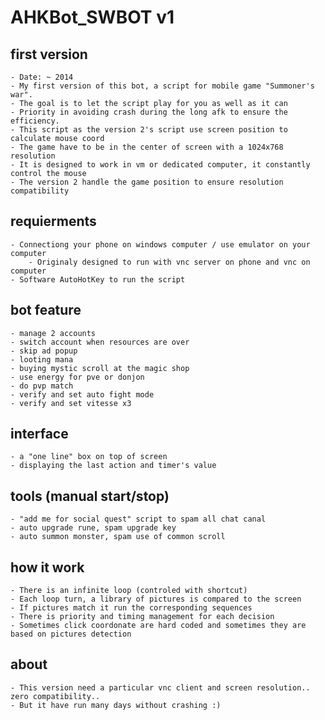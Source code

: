 # AHKBot_SWBOT v1
## first version
	- Date: ~ 2014
	- My first version of this bot, a script for mobile game "Summoner's war".
	- The goal is to let the script play for you as well as it can
	- Priority in avoiding crash during the long afk to ensure the efficiency.
	- This script as the version 2's script use screen position to calculate mouse coord
	- The game have to be in the center of screen with a 1024x768 resolution
	- It is designed to work in vm or dedicated computer, it constantly control the mouse
	- The version 2 handle the game position to ensure resolution compatibility

## requierments
	- Connectiong your phone on windows computer / use emulator on your computer
		- Originaly designed to run with vnc server on phone and vnc on computer
	- Software AutoHotKey to run the script

## bot feature
	- manage 2 accounts
	- switch account when resources are over
	- skip ad popup
	- looting mana
	- buying mystic scroll at the magic shop
	- use energy for pve or donjon
	- do pvp match
	- verify and set auto fight mode
	- verify and set vitesse x3


## interface
	- a "one line" box on top of screen
	- displaying the last action and timer's value

## tools (manual start/stop)
	- "add me for social quest" script to spam all chat canal
	- auto upgrade rune, spam upgrade key
	- auto summon monster, spam use of common scroll

## how it work
	- There is an infinite loop (controled with shortcut)
	- Each loop turn, a library of pictures is compared to the screen
	- If pictures match it run the corresponding sequences
	- There is priority and timing management for each decision
	- Sometimes click coordonate are hard coded and sometimes they are based on pictures detection

## about
	- This version need a particular vnc client and screen resolution.. zero compatibility..
	- But it have run many days without crashing :)
